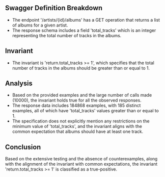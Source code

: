 ## Swagger Definition Breakdown
- The endpoint '/artists/{id}/albums' has a GET operation that returns a list of albums for a given artist.
- The response schema includes a field 'total_tracks' which is an integer representing the total number of tracks in the albums.

## Invariant
- The invariant is 'return.total_tracks >= 1', which specifies that the total number of tracks in the albums should be greater than or equal to 1.

## Analysis
- Based on the provided examples and the large number of calls made (10000), the invariant holds true for all the observed responses.
- The response data includes 184868 examples, with 185 distinct examples, all of which have 'total_tracks' values greater than or equal to 1.
- The specification does not explicitly mention any restrictions on the minimum value of 'total_tracks', and the invariant aligns with the common expectation that albums should have at least one track.

## Conclusion
Based on the extensive testing and the absence of counterexamples, along with the alignment of the invariant with common expectations, the invariant 'return.total_tracks >= 1' is classified as a true-positive.
